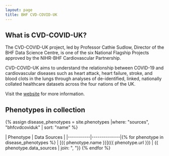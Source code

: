 ```yaml
---
layout: page
title: BHF CVD-COVID-UK
---
```


## What is CVD-COVID-UK?

The CVD-COVID-UK project, led by Professor Cathie Sudlow, Director of the BHF Data Science Centre, is one of the six National Flagship Projects approved by the NIHR-BHF Cardiovascular Partnership.

CVD-COVID-UK aims to understand the relationship between COVID-19 and cardiovascular diseases such as heart attack, heart failure, stroke, and blood clots in the lungs through analyses of de-identified, linked, nationally collated healthcare datasets across the four nations of the UK.

Visit the [website](https://www.hdruk.ac.uk/projects/cvd-covid-uk-project/) for more information.

## Phenotypes in collection

{% assign disease_phenotypes = site.phenotypes |where: "sources", "bhfcvdcoviduk" | sort: "name" %}

| Phenotype | Data Sources |
|-----------|--------------|{% for phenotype in disease_phenotypes %}
| [{{ phenotype.name }}]({{ phenotype.url }}) | {{ phenotype.data_sources | join: ", "}} {% endfor %}